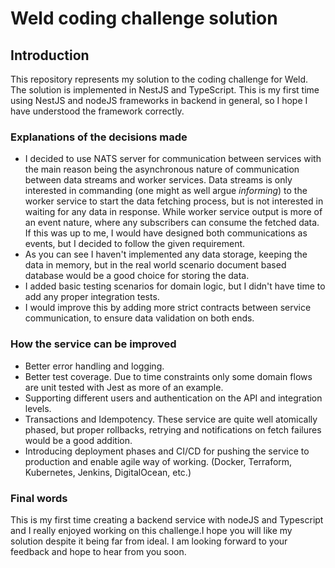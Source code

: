 # Weld coding challenge solution

## Introduction
This repository represents my solution to the coding challenge for Weld. The solution is implemented in NestJS and TypeScript.
This is my first time using NestJS and nodeJS frameworks in backend in general, so I hope I have understood the framework correctly.

### Explanations of the decisions made
- I decided to use NATS server for communication between services with the main reason being the asynchronous nature of communication between data streams and worker services.
Data streams is only interested in commanding (one might as well argue *informing*) to the worker service to start the data fetching process, but is not interested in waiting for any data in response.
While worker service output is more of an event nature, where any subscribers can consume the fetched data. If this was up to me, I would have designed both communications as events, but I decided to follow the given requirement. 
- As you can see I haven't implemented any data storage, keeping the data in memory, but in the real world scenario document based database would be a good choice for storing the data.
- I added basic testing scenarios for domain logic, but I didn't have time to add any proper integration tests.
- I would improve this by adding more strict contracts between service communication, to ensure data validation on both ends.

### How the service can be improved
- Better error handling and logging.
- Better test coverage. Due to time constraints only some domain flows are unit tested with Jest as more of an example.
- Supporting different users and authentication on the API and integration levels. 
- Transactions and Idempotency. These service are quite well atomically phased, but proper rollbacks, retrying and notifications on fetch failures would be a good addition.
- Introducing deployment phases and CI/CD for pushing the service to production and enable agile way of working. (Docker, Terraform, Kubernetes, Jenkins, DigitalOcean, etc.)


### Final words
This is my first time creating a backend service with nodeJS and Typescript and I really enjoyed working on this challenge.I hope you will like my solution despite it being far from ideal. I am looking forward to your feedback and hope to hear from you soon.